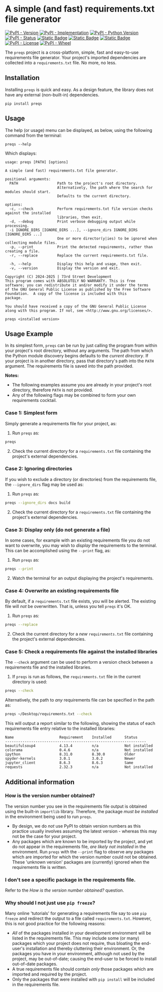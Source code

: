 # A simple (and fast) requirements.txt file generator

[![PyPI - Version](https://img.shields.io/pypi/v/preqs?style=flat-square)](https://pypi.org/project/preqs)
[![PyPI - Implementation](https://img.shields.io/pypi/implementation/preqs?style=flat-square)](https://pypi.org/project/preqs)
[![PyPI - Python Version](https://img.shields.io/pypi/pyversions/preqs?style=flat-square)](https://pypi.org/project/preqs)
[![PyPI - Status](https://img.shields.io/pypi/status/preqs?style=flat-square)](https://pypi.org/project/preqs)
[![Static Badge](https://img.shields.io/badge/tests-passing-brightgreen?style=flat-square)](https://pypi.org/project/preqs)
[![Static Badge](https://img.shields.io/badge/code_coverage-100%25-brightgreen?style=flat-square)](https://pypi.org/project/preqs)
[![Static Badge](https://img.shields.io/badge/pylint_analysis-100%25-brightgreen?style=flat-square)](https://pypi.org/project/preqs)
[![PyPI - License](https://img.shields.io/pypi/l/preqs?style=flat-square)](https://opensource.org/license/gpl-3-0)
[![PyPI - Wheel](https://img.shields.io/pypi/wheel/preqs?style=flat-square)](https://pypi.org/project/preqs)

The `preqs` project is a cross-platform, simple, fast and easy-to-use requirements file generator. Your project's imported dependencies are collected into a `requirements.txt` file. No more, no less.


## Installation
Installing `preqs` is quick and easy. As a design feature, the library does not have any external (non-built-in) dependencies.
```
pip install preqs
```

## Usage
The help (or usage) menu can be displayed, as below, using the following command from the terminal:
```
preqs --help
```
Which displays:
```
usage: preqs [PATH] [options]

A simple (and fast) requirements.txt file generator.

positional arguments:
  PATH                  Path to the project's root directory.
                        Alternatively, the path where the search for modules should start.
                        Defaults to the current directory.

options:
  -c, --check           Perform requirements.txt file version checks against the installed
                        libraries, then exit.
  -d, --debug           Print verbose debugging output while processing.
  -i IGNORE_DIRS [IGNORE_DIRS ...], --ignore_dirs IGNORE_DIRS [IGNORE_DIRS ...]
                        One or more director(y|ies) to be ignored when collecting module files.
  -p, --print           Print the detected requirements, rather than creating a file.
  -r, --replace         Replace the current requirements.txt file.
                        
  -h, --help            Display this help and usage, then exit.
  -v, --version         Display the version and exit.

Copyright (C) 2024-2025 | 73rd Street Development
This program comes with ABSOLUTELY NO WARRANTY. This is free 
software; you can redistribute it and/or modify it under the terms 
of the GNU General Public License as published by the Free Software
Foundation.  A copy of the license is included with this 
package.

You should have received a copy of the GNU General Public License
along with this program. If not, see <http://www.gnu.org/licenses/>.

preqs <installed version>
```


## Usage Example
In its simplest form, `preqs` can be run by just calling the program from within your project's root directory, without any arguments. The path from which the Python module discovery begins defaults to the *current directory*. If your project is in another directory, pass that directory's path into the `PATH` argument. The requirements file is saved into the path provided. 

**Notes:** 
- The following examples assume you are already in your project's root directory, therefore `PATH` is not provided.
- Any of the following flags may be combined to form your own requirements cocktail.

### Case 1: Simplest form
Simply generate a requirements file for your project, as:

1. Run `preqs` as:
```bash
preqs
``` 
2. Check the current directory for a `requirements.txt` file containing the project's external dependencies.

### Case 2: Ignoring directories
If you wish to exclude a directory (or directories) from the requirements file, the `--ignore_dirs` flag may be used as:

1. Run `preqs` as:
```bash
preqs --ignore_dirs docs build
```
2. Check the current directory for a `requirements.txt` file containing the project's external dependencies.

### Case 3: Display only (do not generate a file)
In some cases, for example with an existing requirements file you do not want to overwrite, you may wish to *display* the requirements to the terminal. This can be accomplished using the `--print` flag, as:

1. Run `preqs` as:
```bash
preqs --print
```
2. Watch the terminal for an output displaying the project's requirements.

### Case 4: Overwrite an existing requirements file
By default, if a `requirements.txt` file exists, you will be alerted. The existing file will *not* be overwritten. That is, unless you tell `preqs` it's OK.

1. Run `preqs` as:
```bash
preqs --replace
```
2. Check the current directory for a *new* `requirements.txt` file containing the project's external dependencies.

### Case 5: Check a requirements file against the installed libraries
The `--check` argument can be used to perform a version check between a requirements file and the installed libraries.

1. If  `preqs` is run as follows, the `requirements.txt` file in the current directory is used:
```bash
preqs --check
```

Alternatively, the path to *any* requirements file can be specified in the path as:
```bash
preqs ~/Desktop/requirements.txt --check
```

This will output a report similar to the following, showing the status of each requirements file entry relative to the installed libraries:
```
Name                     Requirement    Installed      Status
-----------------------------------------------------------------
beautifulsoup4           4.13.4         n/a            Not installed
colorama                 0.4.6          n/a            Not installed
ipython                  8.31.0         8.30.0         Older
spyder-kernels           3.0.1          3.0.2          Newer
jupyter_client           8.6.3          8.6.3          Same
requests                 2.32.3         n/a            Not installed
```


## Additional information

### How is the version number obtained?
The version number you see in the requirements file output is obtained using the built-in `importlib` library. Therefore, the package *must be installed* in the environment being used to run `preqs`.

- By design, we do *not* use PyPI to obtain version numbers as this practice usually involves assuming the latest version - whereas this may not be the case for your project.
- Any packages which are known to be imported by the project, and yet do not appear in the requirements file, *are likely not installed* in the environment. Run `preqs` with the `--print` flag to observe any packages which are imported for which the version number could not be obtained. These 'unknown version' packages are (currently) ignored when the requirements file is written.

### I don't see a specific package in the requirements file.
Refer to the *How is the version number obtained?* question.

### Why should I not just use `pip freeze`?
Many online 'tutorials' for generating a requirements file say to use `pip freeze` and redirect the output to a file called `requirements.txt`. However, this is not good practice for the following reasons:

- *All* of the packages installed in your development environment will be listed in the requirements file. This may include some (or many) packages which your project does not require, thus bloating the end-user's installation and thereby cluttering their environment. Or, the packages you have in your environment, although not used by the project, may be out-of-date; causing the end-user to be forced to install out-of-date packages.
- A true requirements file should contain *only* those packages which are imported and required by the project.
- Only the packages that were installed with `pip install` will be included in the requirements file.

